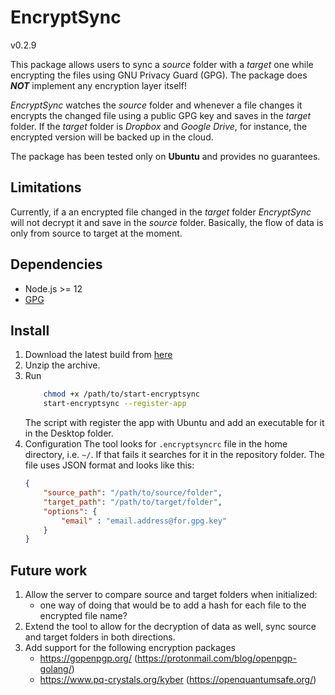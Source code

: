 # EncryptSync
v0.2.9

This package allows users to sync a _source_ folder with a _target_ one while encrypting the files using GNU Privacy Guard (GPG). The package does ***NOT*** implement any encryption layer itself!

_EncryptSync_ watches the _source_ folder and whenever a file changes it encrypts the changed file using a public GPG key and saves in the _target_ folder. If the _target_ folder is _Dropbox_ and _Google Drive_, for instance, the encrypted version will be backed up in the cloud.

The package has been tested only on **Ubuntu** and provides no guarantees.

## Limitations
Currently, if a an encrypted file changed in the _target_ folder _EncryptSync_ will not decrypt it and save in the _source_ folder. Basically, the flow of data is only from source to target at the moment.

## Dependencies
* Node.js >= 12
* [GPG](https://gnupg.org/)

## Install
1. Download the latest build from [here](https://bitbucket.org/vnl2k/encryptsync/raw/f425f8e8ce760e2fa047925d112400c357f030fe/build/encryptsync_v0.2.9.zip)
2. Unzip the archive.
3. Run
    ```bash
        chmod +x /path/to/start-encryptsync
        start-encryptsync --register-app
    ```
    The script with register the app with Ubuntu and add an executable for it in the Desktop folder.
4. Configuration
    The tool looks for `.encryptsyncrc` file in the home directory, i.e. `~/`. If that fails it searches for it in the repository folder. The file uses JSON format and looks like this:
    ```json
    {
        "source_path": "/path/to/source/folder",
        "target_path": "/path/to/target/folder",
        "options": {
            "email" : "email.address@for.gpg.key"
        }
    }
    ```

## Future work
1. Allow the server to compare source and target folders when initialized:
    * one way of doing that would be to add a hash for each file to the encrypted file name?  
2. Extend the tool to allow for the decryption of data as well, sync source and target folders in both directions.
3. Add support for the following encryption packages
    * https://gopenpgp.org/ (https://protonmail.com/blog/openpgp-golang/)
    * https://www.pq-crystals.org/kyber (https://openquantumsafe.org/)